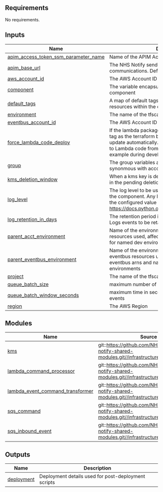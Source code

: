 <!-- BEGIN_TF_DOCS -->
<!-- markdownlint-disable -->
<!-- vale off -->

## Requirements

No requirements.
## Inputs

| Name | Description | Type | Default | Required |
|------|-------------|------|---------|:--------:|
| <a name="input_apim_access_token_ssm_parameter_name"></a> [apim\_access\_token\_ssm\_parameter\_name](#input\_apim\_access\_token\_ssm\_parameter\_name) | Name of the APIM Access Token SSM Parameter | `string` | n/a | yes |
| <a name="input_apim_base_url"></a> [apim\_base\_url](#input\_apim\_base\_url) | The NHS Notify send message target for nudge communications. Defaults to sandbox | `string` | `"https://internal-dev-sandbox.api.service.nhs.uk"` | no |
| <a name="input_aws_account_id"></a> [aws\_account\_id](#input\_aws\_account\_id) | The AWS Account ID (numeric) | `string` | n/a | yes |
| <a name="input_component"></a> [component](#input\_component) | The variable encapsulating the name of this component | `string` | `"nudge"` | no |
| <a name="input_default_tags"></a> [default\_tags](#input\_default\_tags) | A map of default tags to apply to all taggable resources within the component | `map(string)` | `{}` | no |
| <a name="input_environment"></a> [environment](#input\_environment) | The name of the tfscaffold environment | `string` | n/a | yes |
| <a name="input_eventbus_account_id"></a> [eventbus\_account\_id](#input\_eventbus\_account\_id) | The AWS Account ID for the event bus | `string` | n/a | yes |
| <a name="input_force_lambda_code_deploy"></a> [force\_lambda\_code\_deploy](#input\_force\_lambda\_code\_deploy) | If the lambda package in s3 has the same commit id tag as the terraform build branch, the lambda will not update automatically. Set to True if making changes to Lambda code from on the same commit for example during development | `bool` | `false` | no |
| <a name="input_group"></a> [group](#input\_group) | The group variables are being inherited from (often synonmous with account short-name) | `string` | n/a | yes |
| <a name="input_kms_deletion_window"></a> [kms\_deletion\_window](#input\_kms\_deletion\_window) | When a kms key is deleted, how long should it wait in the pending deletion state? | `string` | `"30"` | no |
| <a name="input_log_level"></a> [log\_level](#input\_log\_level) | The log level to be used in lambda functions within the component. Any log with a lower severity than the configured value will not be logged: https://docs.python.org/3/library/logging.html#levels | `string` | `"INFO"` | no |
| <a name="input_log_retention_in_days"></a> [log\_retention\_in\_days](#input\_log\_retention\_in\_days) | The retention period in days for the Cloudwatch Logs events to be retained, default of 0 is indefinite | `number` | `0` | no |
| <a name="input_parent_acct_environment"></a> [parent\_acct\_environment](#input\_parent\_acct\_environment) | Name of the environment responsible for the acct resources used, affects things like DNS zone. Useful for named dev environments | `string` | `"main"` | no |
| <a name="input_parent_eventbus_environment"></a> [parent\_eventbus\_environment](#input\_parent\_eventbus\_environment) | Name of the environment responsible for the eventbus resources used, affects things like eventbus arns and names. Useful for named dev environments | `string` | `"main"` | no |
| <a name="input_project"></a> [project](#input\_project) | The name of the tfscaffold project | `string` | n/a | yes |
| <a name="input_queue_batch_size"></a> [queue\_batch\_size](#input\_queue\_batch\_size) | maximum number of queue items to process | `number` | `10` | no |
| <a name="input_queue_batch_window_seconds"></a> [queue\_batch\_window\_seconds](#input\_queue\_batch\_window\_seconds) | maximum time in seconds between processing events | `number` | `null` | no |
| <a name="input_region"></a> [region](#input\_region) | The AWS Region | `string` | n/a | yes |
## Modules

| Name | Source | Version |
|------|--------|---------|
| <a name="module_kms"></a> [kms](#module\_kms) | git::https://github.com/NHSDigital/nhs-notify-shared-modules.git//infrastructure/modules/kms | v2.0.10 |
| <a name="module_lambda_command_processor"></a> [lambda\_command\_processor](#module\_lambda\_command\_processor) | git::https://github.com/NHSDigital/nhs-notify-shared-modules.git//infrastructure/modules/lambda | v2.0.10 |
| <a name="module_lambda_event_command_transformer"></a> [lambda\_event\_command\_transformer](#module\_lambda\_event\_command\_transformer) | git::https://github.com/NHSDigital/nhs-notify-shared-modules.git//infrastructure/modules/lambda | v2.0.10 |
| <a name="module_sqs_command"></a> [sqs\_command](#module\_sqs\_command) | git::https://github.com/NHSDigital/nhs-notify-shared-modules.git//infrastructure/modules/sqs | v2.0.10 |
| <a name="module_sqs_inbound_event"></a> [sqs\_inbound\_event](#module\_sqs\_inbound\_event) | git::https://github.com/NHSDigital/nhs-notify-shared-modules.git//infrastructure/modules/sqs | v2.0.10 |
## Outputs

| Name | Description |
|------|-------------|
| <a name="output_deployment"></a> [deployment](#output\_deployment) | Deployment details used for post-deployment scripts |
<!-- vale on -->
<!-- markdownlint-enable -->
<!-- END_TF_DOCS -->
